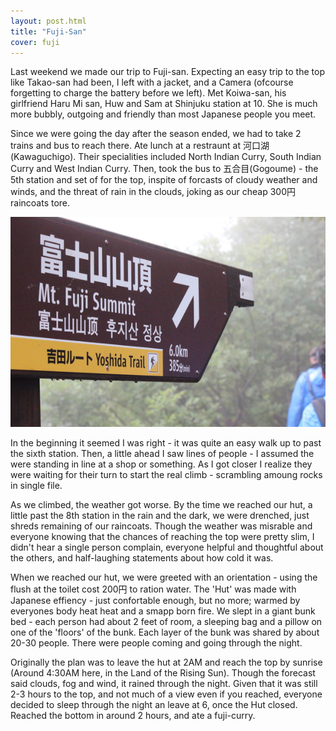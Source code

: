 ```yaml
---
layout: post.html
title: "Fuji-San"
cover: fuji
---
```


Last weekend we made our trip to Fuji-san. Expecting an easy trip to the top
like Takao-san had been, I left with a jacket, and a Camera (ofcourse
forgetting to charge the battery before we left).  Met Koiwa-san, his
girlfriend Haru Mi san, Huw and Sam at Shinjuku station at 10. She is much more
bubbly, outgoing and friendly than most Japanese people you meet.

Since we were going the day after the season ended, we had to take 2 trains and
bus to reach there. Ate lunch at a restraunt at 河口湖 (Kawaguchigo). Their
specialities included North Indian Curry, South Indian Curry and West Indian
Curry. Then, took the bus to 五合目(Gogoume) - the 5th station and set of for
the top, inspite of forcasts of cloudy weather and winds, and the threat of
rain in the clouds, joking as our cheap 300円 raincoats tore.

![Should be around half an hour then?](/images/6-km-they-say.jpg)

In the beginning it seemed I was right - it was quite an easy walk up to past
the sixth station. Then, a little ahead I saw lines of people - I assumed the
were standing in line at a shop or something. As I got closer I realize they
were waiting for their turn to start the real climb - scrambling amoung rocks
in single file.

As we climbed, the weather got worse. By the time we reached our hut, a little
past the 8th station in the rain and the dark, we were drenched, just shreds
remaining of our raincoats. Though the weather was misrable and everyone
knowing that the chances of reaching the top were pretty slim, I didn&#39;t
hear a single person complain, everyone helpful and thoughtful about the
others, and half-laughing statements about how cold it was.

When we reached our hut, we were greeted with an orientation - using the flush
at the toilet cost 200円 to ration water. The &#39;Hut&#39; was made with
Japanese effiency - just confortable enough, but no more; warmed by everyones
body heat heat and a smapp born fire. We slept in a giant bunk bed - each
person had about 2 feet of room, a sleeping bag and a pillow on one of the
&#39;floors&#39; of the bunk. Each layer of the bunk was shared by about 20-30
people. There were people coming and going through the night.

Originally the plan was to leave the hut at 2AM and reach the top by sunrise
(Around 4:30AM here, in the Land of the Rising Sun). Though the forecast said
clouds, fog and wind, it rained through the night. Given that it was still 2-3
hours to the top, and not much of a view even if you reached, everyone decided
to sleep through the night an leave at 6, once the Hut closed. Reached the
bottom in around 2 hours, and ate a fuji-curry.
